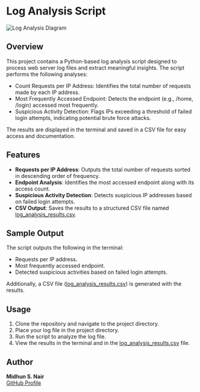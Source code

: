 # Log Analysis Script

![Log Analysis Diagram](https://vrvsecurity.in/favicon.ico)

## Overview

This project contains a Python-based log analysis script designed to process web server log files and extract meaningful insights. The script performs the following analyses:

- Count Requests per IP Address: Identifies the total number of requests made by each IP address.
- Most Frequently Accessed Endpoint: Detects the endpoint (e.g., /home, /login) accessed most frequently.
- Suspicious Activity Detection: Flags IPs exceeding a threshold of failed login attempts, indicating potential brute force attacks.

The results are displayed in the terminal and saved in a CSV file for easy access and documentation.

## Features

- **Requests per IP Address**: Outputs the total number of requests sorted in descending order of frequency.
- **Endpoint Analysis**: Identifies the most accessed endpoint along with its access count.
- **Suspicious Activity Detection**: Detects suspicious IP addresses based on failed login attempts.
- **CSV Output**: Saves the results to a structured CSV file named [log_analysis_results.csv](https://github.com/Midhun-S-Nair/Log-Analysis-Script/blob/main/log_analysis_results.csv).

## Sample Output

The script outputs the following in the terminal:

- Requests per IP address.
- Most frequently accessed endpoint.
- Detected suspicious activities based on failed login attempts.

Additionally, a CSV file ([log_analysis_results.csv](https://github.com/Midhun-S-Nair/Log-Analysis-Script/blob/main/log_analysis_results.csv)) is generated with the results.

## Usage

1. Clone the repository and navigate to the project directory.
2. Place your log file in the project directory.
3. Run the script to analyze the log file.
4. View the results in the terminal and in the [log_analysis_results.csv](https://github.com/Midhun-S-Nair/Log-Analysis-Script/blob/main/log_analysis_results.csv) file.

## Author

**Midhun S. Nair**  
[GitHub Profile](https://github.com/Midhun-S-Nair)

